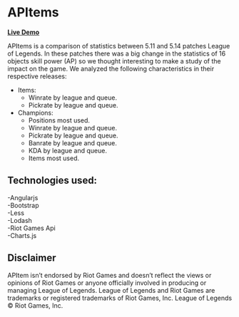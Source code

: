 # APItems 

**[Live Demo](http://alexjoverm.github.io/APitems/App/#)**

APItems is a comparison of statistics between 5.11 and 5.14 patches League of Legends. In these patches there was a big change in the statistics of 16 objects skill power (AP) so we thought interesting to make a study of the impact on the game. We analyzed the following characteristics in their respective releases:  

+ Items:  
  - Winrate by league and queue.  
  - Pickrate by league and queue.  
+ Champions:  
  - Positions most used.  
  - Winrate by league and queue.  
  - Pickrate by league and queue.  
  - Banrate by league and queue.  
  - KDA by league and queue.  
  - Items most used.  

## Technologies used:

 -Angularjs  
 -Bootstrap  
 -Less  
 -Lodash  
 -Riot Games Api  
 -Charts.js
 
## Disclaimer

APItem isn’t endorsed by Riot Games and doesn’t reflect the views or opinions of Riot Games or anyone officially involved in producing or managing League of Legends. League of Legends and Riot Games are trademarks or registered trademarks of Riot Games, Inc. League of Legends © Riot Games, Inc.
